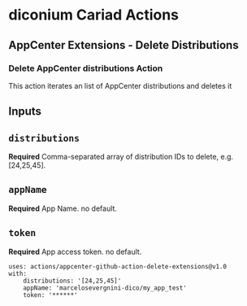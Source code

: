 # diconium Cariad Actions
## AppCenter Extensions - Delete Distributions
### Delete AppCenter distributions Action

This action iterates an list of AppCenter distributions and deletes it

## Inputs

## `distributions`

**Required** Comma-separated array of distribution IDs to delete, e.g. [24,25,45].

## `appName`

**Required** App Name. no default.

## `token`

**Required** App access token. no default.
```
uses: actions/appcenter-github-action-delete-extensions@v1.0
with:
    distributions: '[24,25,45]'
    appName: 'marcelosevergnini-dico/my_app_test'
    token: '******'
```